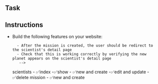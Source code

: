 ## Task

<!-- It is the year 2100 and you run an interplanetary space travel agency.  You are building a website to book scientists on missions to other planets.  
- You already have built out your planetary database to perform all CRUD actions on the planets you travel to.  
-It is your job to build out Scientist and Mission models so that scientists can book their missions.  **In a given mission, one scientist will visit one planet**.  Over their careers, **scientists will visit many planets** and **planets will be visited by many scientists**.
Associations
Mission 
- belongs to planet
- belongs to scientist
Scientist
- has many missions
- has many planets through missions
Planet
- has many missision
- has many scientists through misssions -->
## Instructions

<!--  ✅- **Sketch out the domain** of the models of Planet, Scientist and Mission.  Think about what foreign keys should go on which models.  What are the relationships between the three?

- Once you are confident in your domain sketch, build out the models and migrations for your database. 
    - Your Scientist model should have a **name (string)** and **field_of_study (string)**.  
    - Your Mission model should have a **name (string)**.  
    - You will also need to include **foreign keys** on the appropiate models.   -->

<!-- - Test your models are set up correctly by running `rails db:seed` (hint: make sure you set up the relationships on your models!) -->

- Build the following features on your website:

    <!-- - A user should be able to see a list of all scientists

    - Clicking on a scientist should take you to a detail page about the scientist. This detail page should list all the planets they have visited and the name of the mission that took them there. -->

    <!-- - A user should be able to create a new scientist.
        - Scientists must have a name and a field of study
        - Scientists' names should be unique
        - If the user makes a mistake on the form, an error should display to the user -->

    <!-- - A user should be able to edit the details of a scientist -->

    <!-- - A user should be able to delete a scientist -->

    <!-- - A user should be able to create a new mission by choosing a scientist and a planet from dropdown menus.
        <!-- - A mission must have a unique name, a scientist, and a planet. -->
        - After the mission is created, the user should be redirect to the scientist's detail page
        - Check that this is working correctly by verifying the new planet appears on the scientist's detail page
         -->
    scientists
        - ✅index
        -✅show
        - ✅new and create
        -✅edit and update
        - ✅delete
    mission
        - ✅new and create

